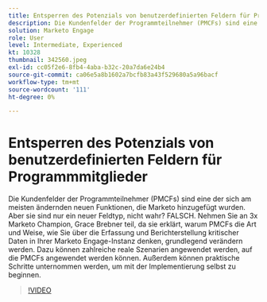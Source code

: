 ```yaml
---
title: Entsperren des Potenzials von benutzerdefinierten Feldern für Programmmitglieder
description: Die Kundenfelder der Programmteilnehmer (PMCFs) sind eine der sich am meisten ändernden neuen Funktionen, die Marketo hinzugefügt wurden.
solution: Marketo Engage
role: User
level: Intermediate, Experienced
kt: 10328
thumbnail: 342560.jpeg
exl-id: cc05f2e6-8fb4-4aba-b32c-20a7da6e24b4
source-git-commit: ca06e5a8b1602a7bcfb83a43f529680a5a96bacf
workflow-type: tm+mt
source-wordcount: '111'
ht-degree: 0%

---
```


# Entsperren des Potenzials von benutzerdefinierten Feldern für Programmmitglieder

Die Kundenfelder der Programmteilnehmer (PMCFs) sind eine der sich am meisten ändernden neuen Funktionen, die Marketo hinzugefügt wurden. Aber sie sind nur ein neuer Feldtyp, nicht wahr? FALSCH. Nehmen Sie an 3x Marketo Champion, Grace Brebner teil, da sie erklärt, warum PMCFs die Art und Weise, wie Sie über die Erfassung und Berichterstellung kritischer Daten in Ihrer Marketo Engage-Instanz denken, grundlegend verändern werden. Dazu können zahlreiche reale Szenarien angewendet werden, auf die PMCFs angewendet werden können. Außerdem können praktische Schritte unternommen werden, um mit der Implementierung selbst zu beginnen.

>[!VIDEO](https://video.tv.adobe.com/v/342560/?quality=12&learn=on)
